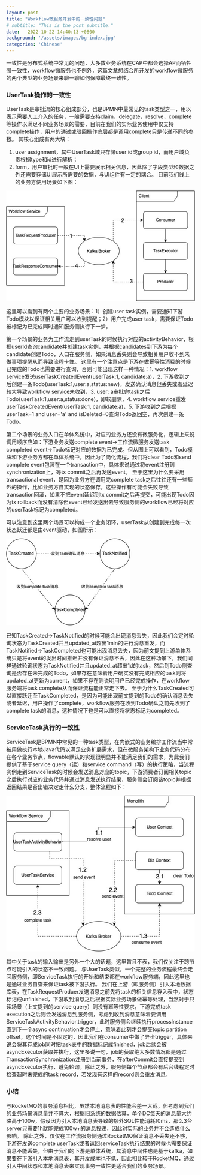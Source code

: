 ```yaml
---
layout: post
title: "Workflow微服务开发中的一致性问题"
# subtitle: "This is the post subtitle."
date:   2022-10-22 14:40:13 +0800
background: '/assets/images/bg-index.jpg'
categories: 'Chinese'
---
```


一致性是分布式系统中常见的问题，大多数业务系统在CAP中都会选择AP而牺牲强一致性，workflow微服务也不例外，这篇文章想结合所开发的workflow微服务的两个典型的业务场景来聊一聊如何保障最终一致性。

### UserTask操作的一致性
UserTask是审批流的核心组成部分，也是BPMN中最常见的task类型之一，用以表示需要人工介入的任务，一般需要支持claim，delegate，resolve，complete等操作以满足不同业务场景的需要，目前在我们的实际业务使用中仅支持complete操作，用户的通过或驳回操作底层都是调用complete只是传递不同的参数。
其核心组成有两大块：
1. user assignment，其中UserTask域只存储user id或group id，而用户域负责根据type和id进行解析；
2. form，用户审批时一般在UI上需要展示相关信息，因此除了字段类型和数据之外还需要存储UI展示所需要的数据，与UI组件有一定的耦合。
目前我们线上的业务方使用场景如下图：

![2022101301 copy](/assets/images/posts/2022-10-22-1.jpg)

这里可以看到有两个主要的业务场景：1）创建user task实例，需要通知下游Todo模块以保证相关用户可以收到提醒；2）用户完成user task，需要保证Todo被标记为已完成同时通知服务侧执行下一步。

第一个场景的业务为工作流走到userTask的时候执行对应的activityBehavior，根据userId查询candidate并创建task实例，并根据candidates到下游为每个candidate创建Todo，入口在服务侧，如果消息丢失则会导致相关用户收不到未做事项提醒从而导致流程卡住。
这里有一个注意点是下游在做幂等性消费的时候已完成的Todo也需要进行查询，否则可能出现这样一种情况：1. workflow service发送userTaskCreatedEvent(userTask:1, candidate:a)，2. 下游收到之后创建一条Todo(userTask:1,user:a,status:new)，发送确认消息但丢失或者延迟较大导致workflow service未收到，3. user: a审批完task之后Todo(userTask:1,user:a,status:done)，即软删除，4. workflow service重发userTaskCreatedEvent(userTask:1, candidate:a)，5. 下游收到之后根据userTask=1 and user='a' and isDeleted=0查询Todo返回空，再次创建一条Todo。

第二个场景的业务入口在单体系统中，对应的业务方还没有微服务化，逻辑上来说调用顺序应如：下游业务发送complete event->工作流微服务发送task completed event->Todo标记对应的数据为已完成。但从图上可以看到，Todo模块和下游业务方都在单体系统中，因此为了简化流程，我们将clear Todo和send complete event包装在一个transaction中，具体来说通过将event注册到synchronization上，等tx commit之后再发送event。
至于这里为什么要采用transactional event，是因为业务方在调用完complete task之后往往还有一些额外的操作，比如业务方自实现的状态保存，这些操作有可能会失败导致transaction回滚，如果不把event延迟到tx commit之后再提交，可能出现Todo因为tx rollback而没有清除但event已经发送出去导致服务侧的workflow已经将对应的userTask标记为completed。

可以注意到这里两个场景可以构成一个业务闭环，userTask从创建到完成每一次状态跃迁都是由event驱动，如图所示：

![1](/assets/images/posts/2022-10-22-3.jpg)

已知TaskCreated->TaskNotified的时候可能会出现消息丢失，因此我们会定时轮询状态为TaskCreated并且updated_at超出1min的进行消息重发，而TaskNotified->TaskCompleted也可能出现消息丢失，因为前文提到上游单体系统只是将event的发出时间推迟并没有保证消息不丢，因此在这种场景下，我们同样通过轮询状态为TaskNotified并且updated_at超出1d的task，然后到Todo侧查询是否存在未完成的Todo，如果存在意味着用户确实没有完成相应的task则将updated_at更新为current，如果不存在则说明用户已经完成操作，在workflow服务端将task complete从而保证流程能正常走下去。
至于为什么TaskCreated可以直接跃迁至TaskCompleted，是因为可能出现前文提到的Todo的确认消息丢失或者延迟，用户操作了complete，workflow服务在收到Todo确认之前先收到了complete task的消息，这种情况下也是可以直接将状态标记为completed。

### ServiceTask执行的一致性
ServiceTask是BPMN中常见的一种task类型，在内嵌式的业务编排工作流当中常被用做执行本地Java代码以满足业务扩展需求，但在微服务架构下业务代码分布在各个业务节点，flowable默认的实现很明显并不能满足我们的需求，为此我们提供了基于service query（读）和service command（写）的执行策略，当流程实例走到ServiceTask的时候会发送消息对应的topic，下游消费者订阅相关topic之后执行对应的业务代码并通过消息发送执行结果，服务侧会订阅该topic并根据返回结果是否出错决定走什么分支，整体流程如下：

![2022101301](/assets/images/posts/2022-10-22-2.jpg)

其中关于task的输入输出是另外一个大的话题，这里暂且不表，我们仅关注于跨节点可能引入的状态不一致问题。
与UserTask类似，一个完整的业务流程最终会走回服务侧，即ServiceTask执行的开始和结束都在workflow服务端，因此这里也是通过业务自查来保证task被下游执行。
我们在上游（即服务侧）引入本地数据库表，在TaskRequestProduer发送消息之前先将task的相关信息存入表中，状态标记成unfinished，下游收到消息之后根据实际业务场景做幂等处理，当然对于只读场景（上文提到的service query）则没有幂等性要求，下游完成task execution之后则会发送消息到服务侧，考虑到收到消息意味着要调用ServiceTaskActivityBehavior.trigger，此时服务侧会继续执行processInstance直到下一个async continuation才会停止，意味着此刻才会提交topic partition offset，这个时间是不固定的，因此我们在consumer中做了异步trigger，具体来说会将其存成job同时把task表中的数据标记成finished，job后续会被asyncExecutor获取并执行，这里多说一句，job的获取绝大多数情况都是通过TransactionSynchronization注册到当前事务，在afterCommit会直接提交到asyncExecutor执行，避免轮询。除此之外，服务侧每个节点都会有后台线程定时检查超时未完成的task record，若发现有这样的record则会重发消息。

### 小结
与RocketMQ的事务消息相比，虽然本地消息表的性能会差一大截，但考虑到我们的业务场景消息量并不算大，根据旧系统的数据估算，单个DC每天的消息量大约略高于100w，假设因为引入本地消息表导致的额外SQL性能消耗10ms，那么3台server只需要1h就能完成100w+的消息投递，因此对实际的业务并不会造成什么影响。
除此之外，仅仅在工作流服务侧通过RocketMQ保证消息不丢失还不够，下游在发送complete userTask或者返回serviceTask执行结果的时候也需要保证消息不能丢失，但由于我们的下游是单体系统，其消息中间件也是基于kafka，如果要在下游引入本地消息表，其开发成本也不低，因此相比较于RocketMQ，通过引入中间状态和本地消息表来实现事务一致性更适合我们的业务场景。